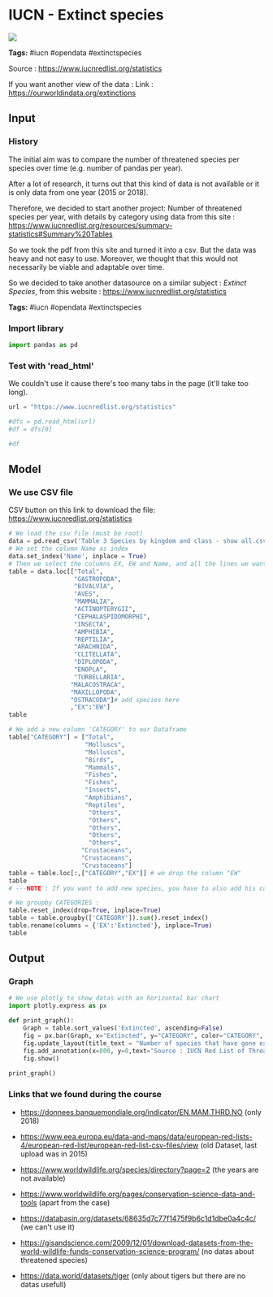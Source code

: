# IUCN - Extinct species
<a href="https://app.naas.ai/user-redirect/naas/downloader?url=https://raw.githubusercontent.com/jupyter-naas/awesome-notebooks/master/IUCN/IUCN_Extinct_species.ipynb" target="_parent"><img src="https://naasai-public.s3.eu-west-3.amazonaws.com/open_in_naas.svg"/></a>

**Tags:** #iucn #opendata #extinctspecies

Source : https://www.iucnredlist.org/statistics

If you want another view of the data : Link : https://ourworldindata.org/extinctions

## Input

### History
The initial aim was to compare the number of threatened species per species over time (e.g. number of pandas per year).

After a lot of research, it turns out that this kind of data is not available or it is only data from one year (2015 or 2018).

Therefore, we decided to start another project: Number of threatened species per year, with details by category using data from this site : https://www.iucnredlist.org/resources/summary-statistics#Summary%20Tables

So we took the pdf from this site and turned it into a csv.
But the data was heavy and not easy to use. Moreover, we thought that this would not necessarily be viable and adaptable over time.

So we decided to take another datasource on a similar subject : *Extinct Species*, from this website : https://www.iucnredlist.org/statistics

**Tags:** #iucn #opendata #extinctspecies

### Import library


```python
import pandas as pd
```

### Test with 'read_html' 
We couldn't use it cause there's too many tabs in the page (it'll take too long).


```python
url = "https://www.iucnredlist.org/statistics"

#dfs = pd.read_html(url)
#df = dfs[0]

#df
```

## Model

### We use CSV file
CSV button on this link to download the file: https://www.iucnredlist.org/statistics


```python
# We load the csv file (must be root)
data = pd.read_csv('Table 3 Species by kingdom and class - show all.csv',',')
# We set the column Name as index
data.set_index('Name', inplace = True)
# Then we select the columns EX, EW and Name, and all the lines we want in the graph
table = data.loc[["Total",
                  "GASTROPODA",
                  "BIVALVIA",
                  "AVES",
                  "MAMMALIA",
                  "ACTINOPTERYGII",
                  "CEPHALASPIDOMORPHI",
                  "INSECTA",
                  "AMPHIBIA",
                  "REPTILIA",
                  "ARACHNIDA",
                  "CLITELLATA",
                  "DIPLOPODA",
                  "ENOPLA",
                  "TURBELLARIA",
                 "MALACOSTRACA",
                 "MAXILLOPODA",
                 "OSTRACODA"]# add species here
                 ,"EX":"EW"]
table
```


```python
# We add a new column 'CATEGORY' to our Dataframe
table["CATEGORY"] = ["Total",
                     "Molluscs",
                     "Molluscs",
                     "Birds",
                     "Mammals",
                     "Fishes",
                     "Fishes",
                     "Insects",
                     "Amphibians",
                     "Reptiles",
                      "Others",
                      "Others",
                      "Others",
                      "Others",
                      "Others",
                    "Crustaceans",
                    "Crustaceans",
                    "Crustaceans"]
table = table.loc[:,["CATEGORY","EX"]] # we drop the column "EW"
table
# ---NOTE : If you want to add new species, you have to also add his category
```


```python
# We groupby CATEGORIES :
table.reset_index(drop=True, inplace=True)
table = table.groupby(['CATEGORY']).sum().reset_index()
table.rename(columns = {'EX':'Extincted'}, inplace=True)
table
```

## Output

### Graph


```python
# We use plotly to show datas with an horizontal bar chart
import plotly.express as px

def print_graph():
    Graph = table.sort_values('Extincted', ascending=False)
    fig = px.bar(Graph, x="Extincted", y="CATEGORY", color="CATEGORY", orientation="h")
    fig.update_layout(title_text = "Number of species that have gone extinct since 1500", title_x = 0.5)
    fig.add_annotation(x=800, y=0,text="Source : IUCN Red List of Threatened Species<br>https://www.iucnredlist.org/statistics",showarrow=False)
    fig.show()
    
print_graph()
```

### Links that we found during the course 

- https://donnees.banquemondiale.org/indicator/EN.MAM.THRD.NO (only 2018)

- https://www.eea.europa.eu/data-and-maps/data/european-red-lists-4/european-red-list/european-red-list-csv-files/view (old Dataset, last upload was in 2015)

- https://www.worldwildlife.org/species/directory?page=2 (the years are not available)

- https://www.worldwildlife.org/pages/conservation-science-data-and-tools (apart from the case)

- https://databasin.org/datasets/68635d7c77f1475f9b6c1d1dbe0a4c4c/ (we can't use it)

- https://gisandscience.com/2009/12/01/download-datasets-from-the-world-wildlife-funds-conservation-science-program/ (no datas about threatened species)

- https://data.world/datasets/tiger (only about tigers but there are no datas usefull)
